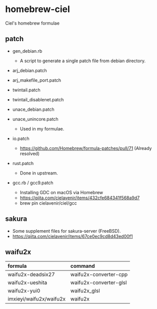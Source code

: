 # homebrew-ciel

Ciel's homebrew formulae

## patch

- gen_debian.rb
    - A script to generate a single patch file from debian directory.

- arj_debian.patch
- arj_makefile_port.patch
- twintail.patch
- twintail_disablenet.patch
- unace_debian.patch
- unace_unincore.patch
    - Used in my formulae.

- io.patch
    - https://github.com/Homebrew/formula-patches/pull/71 (Already resolved)
- rust.patch
    - Done in upstream.
- gcc.rb / gcc9.patch
    - Installing GDC on macOS via Homebrew
    - https://qiita.com/cielavenir/items/432cfe684341f568a9d7
    - brew pin cielavenir/ciel/gcc

## sakura

- Some supplement files for sakura-server (FreeBSD).
- https://qiita.com/cielavenir/items/67ce0ec9cd8d43ed00f1

## waifu2x

|formula|command|
|:--|:--|
|waifu2x-deadsix27|waifu2x-converter-cpp|
|waifu2x-ueshita|waifu2x-converter-glsl|
|waifu2x-yui0|waifu2x_glsl|
|imxieyi/waifu2x/waifu2x|waifu2x|
